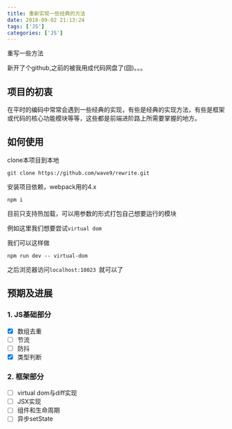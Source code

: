 ```yaml
---
title: 重新实现一些经典的方法
date: 2018-09-02 21:13:24
tags: ['JS']
categories: ['JS'] 
---
```


重写一些方法

新开了个github,之前的被我用成代码网盘了(囧)。。。

## 项目的初衷

在平时的编码中常常会遇到一些经典的实现，有些是经典的实现方法，有些是框架或代码的核心功能模块等等，这些都是前端进阶路上所需要掌握的地方。

## 如何使用

clone本项目到本地

` git clone https://github.com/wave9/rewrite.git `

安装项目依赖，webpack用的4.x

`npm i`

目前只支持热加载，可以用参数的形式打包自己想要运行的模块

例如这里我们想要尝试`virtual dom`

我们可以这样做

`npm run dev -- virtual-dom`

之后浏览器访问`localhost:10023	`就可以了

## 预期及进展

### 1. JS基础部分

- [x] 数组去重
- [ ] 节流
- [ ] 防抖
- [x] 类型判断

### 2. 框架部分

- [ ] virtual dom与diff实现
- [ ] JSX实现
- [ ] 组件和生命周期
- [ ] 异步setState